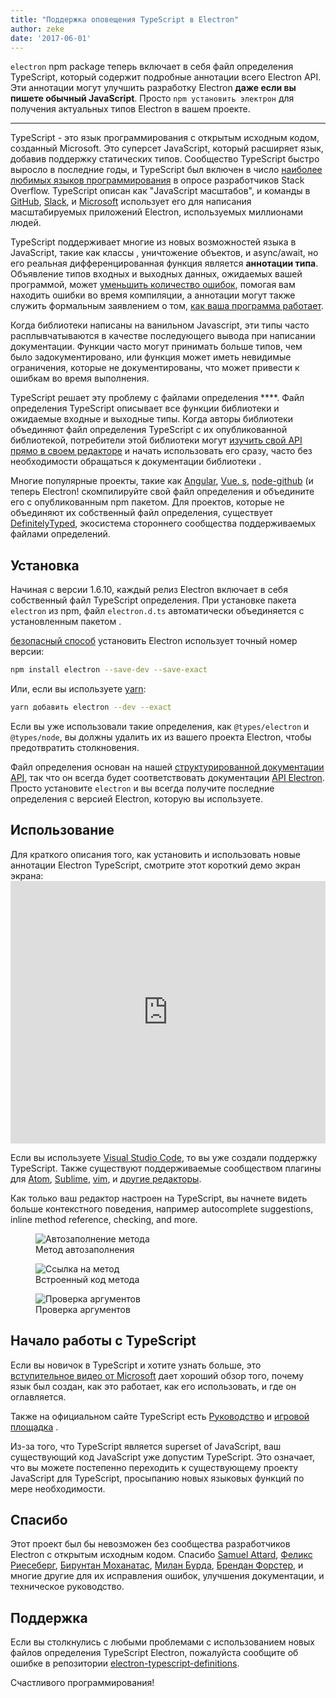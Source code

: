 ```yaml
---
title: "Поддержка оповещения TypeScript в Electron"
author: zeke
date: '2017-06-01'
---
```


`electron` npm package теперь включает в себя файл определения TypeScript, который содержит подробные аннотации всего Electron API. Эти аннотации могут улучшить разработку Electron **даже если вы пишете обычный JavaScript**. Просто `npm установить электрон` для получения актуальных типов Electron в вашем проекте.

---

TypeScript - это язык программирования с открытым исходным кодом, созданный Microsoft. Это суперсет JavaScript, который расширяет язык, добавив поддержку статических типов. Сообщество TypeScript быстро выросло в последние годы, и TypeScript был включен в число [наиболее любимых языков программирования](https://stackoverflow.com/insights/survey/2017#technology-most-loved-dreaded-and-wanted-languages) в опросе разработчиков Stack Overflow.  TypeScript описан как "JavaScript масштабов", и команды в [GitHub](https://githubengineering.com/how-four-native-developers-wrote-an-electron-app/), [Slack](https://slack.engineering/typescript-at-slack-a81307fa288d), и [Microsoft](https://github.com/Microsoft/vscode) использует его для написания масштабируемых приложений Electron, используемых миллионами людей.

TypeScript поддерживает многие из новых возможностей языка в JavaScript, такие как классы , уничтожение объектов, и async/await, но его реальная дифференцированная функция является **аннотации типа**. Объявление типов входных и выходных данных, ожидаемых вашей программой, может [уменьшить количество ошибок](https://slack.engineering/typescript-at-slack-a81307fa288d), помогая вам находить ошибки во время компиляции, а аннотации могут также служить формальным заявлением о том, [как ваша программа работает](https://staltz.com/all-js-libraries-should-be-authored-in-typescript.html).

Когда библиотеки написаны на ванильном Javascript, эти типы часто расплывчатываются в качестве последующего вывода при написании документации. Функции часто могут принимать больше типов, чем было задокументировано, или функция может иметь невидимые ограничения, которые не документированы, что может привести к ошибкам во время выполнения.

TypeScript решает эту проблему с файлами определения ****. Файл определения TypeScript описывает все функции библиотеки и ожидаемые входные и выходные типы. Когда авторы библиотеки объединяют файл определения TypeScript с их опубликованной библиотекой, потребители этой библиотеки могут [изучить свой API прямо в своем редакторе](https://code.visualstudio.com/docs/editor/intellisense) и начать использовать его сразу, часто без необходимости обращаться к документации библиотеки .

Многие популярные проекты, такие как [Angular](https://angularjs.org/), [Vue. s](http://vuejs.org/), [node-github](https://github.com/mikedeboer/node-github) (и теперь Electron! скомпилируйте свой файл определения и объедините его с опубликованным npm пакетом. Для проектов, которые не объединяют их собственный файл определения, существует [DefinitelyTyped](https://github.com/DefinitelyTyped/DefinitelyTyped), экосистема стороннего сообщества поддерживаемых файлами определений.

## Установка

Начиная с версии 1.6.10, каждый релиз Electron включает в себя собственный файл TypeScript определения. При установке пакета `electron` из npm, файл `electron.d.ts` автоматически объединяется с установленным пакетом .

[безопасный способ](https://electronjs.org/docs/tutorial/electron-versioning/) установить Electron использует точный номер версии:

```sh
npm install electron --save-dev --save-exact
```

Или, если вы используете [yarn](https://yarnpkg.com/lang/en/docs/migrating-from-npm/#toc-cli-commands-comparison):

```sh
yarn добавить electron --dev --exact
```

Если вы уже использовали такие определения, как `@types/electron` и `@types/node`, вы должны удалить их из вашего проекта Electron, чтобы предотвратить столкновения.

Файл определения основан на нашей [структурированной документации API](https://electronjs.org/blog/2016/09/27/api-docs-json-schema), так что он всегда будет соответствовать документации [API Electron](https://electronjs.org/docs/api/). Просто установите `electron` и вы всегда получите последние определения с версией Electron, которую вы используете.

## Использование

Для краткого описания того, как установить и использовать новые аннотации Electron TypeScript, смотрите этот короткий демо экран экрана: <iframe width="100%" height="420" src="https://www.youtube.com/embed/PJRag0rYQt8" frameborder="0" allowfullscreen mark="crwd-mark"></iframe>

Если вы используете [Visual Studio Code](https://code.visualstudio.com/), то вы уже создали поддержку TypeScript. Также существуют поддерживаемые сообществом плагины для [Atom](https://atom.io/packages/atom-typescript), [Sublime](https://github.com/Microsoft/TypeScript-Sublime-Plugin), [vim](https://github.com/Microsoft/TypeScript/wiki/TypeScript-Editor-Support#vim), и [другие редакторы](https://www.typescriptlang.org/index.html#download-links).

Как только ваш редактор настроен на TypeScript, вы начнете видеть больше контекстного поведения, например autocomplete suggestions, inline method reference, checking, and more.

<figure>
  <img src="https://cloud.githubusercontent.com/assets/2289/26128017/f6318c20-3a3f-11e7-9c2c-401a32d1f9fb.png" alt="Автозаполнение метода">
  <figcaption>Метод автозаполнения</figcaption>
</figure>

<figure>
  <img src="https://cloud.githubusercontent.com/assets/2289/26128018/f6352600-3a3f-11e7-8d92-f0fb88ecc53e.png" alt="Ссылка на метод">
  <figcaption>Встроенный код метода</figcaption>
</figure>

<figure>
  <img src="https://cloud.githubusercontent.com/assets/2289/26128021/f6b1ca0c-3a3f-11e7-8161-ce913268a9f0.png" alt="Проверка аргументов">
  <figcaption>Проверка аргументов</figcaption>
</figure>

## Начало работы с TypeScript

Если вы новичок в TypeScript и хотите узнать больше, это [вступительное видео от Microsoft](http://video.ch9.ms/ch9/4ae3/062c336d-9cf0-498f-ae9a-582b87954ae3/B881_mid.mp4) дает хороший обзор того, почему язык был создан, как это работает, как его использовать, и где он оглавляется.

Также на официальном сайте TypeScript есть [Руководство](https://www.typescriptlang.org/docs/handbook/basic-types.html) и [игровой площадка](https://www.typescriptlang.org/play/index.html) .

Из-за того, что TypeScript является superset of JavaScript, ваш существующий код JavaScript уже допустим TypeScript. Это означает, что вы можете постепенно переходить к существующему проекту JavaScript для TypeScript, просыпанию новых языковых функций по мере необходимости.

## Спасибо

Этот проект был бы невозможен без сообщества разработчиков Electron с открытым исходным кодом. Спасибо [Samuel Attard](https://github.com/MarshallOfSound), [Феликс Риесеберг](https://github.com/felixrieseberg), [Бирунтан Моханатас](https://github.com/poiru), [Милан Бурда](https://github.com/miniak), [Брендан Форстер](https://github.com/shiftkey), и многие другие для их исправления ошибок, улучшения документации, и техническое руководство.

## Поддержка

Если вы столкнулись с любыми проблемами с использованием новых файлов определения TypeScript Electron, пожалуйста сообщите об ошибке в репозитории [electron-typescript-definitions](https://github.com/electron/electron-typescript-definitions/issues).

Счастливого программирования!

